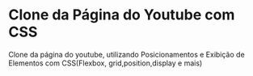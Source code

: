# Clone da Página do Youtube com CSS
Clone da página do youtube, utilizando Posicionamentos e Exibição de Elementos com CSS(Flexbox, grid,position,display e mais)

